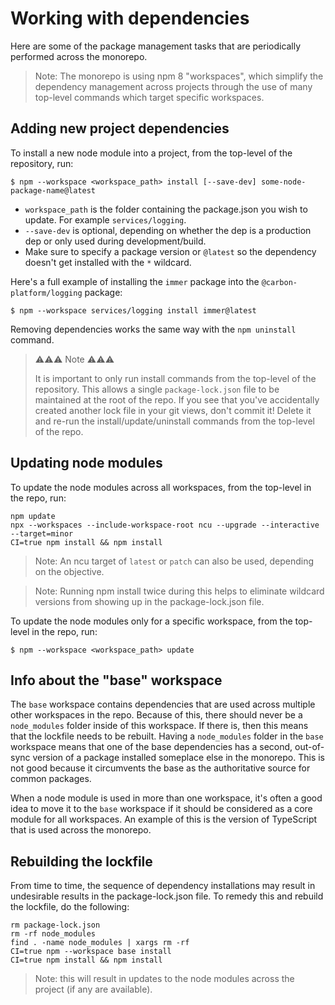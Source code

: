 # Working with dependencies

Here are some of the package management tasks that are periodically performed across the monorepo.

> Note: The monorepo is using npm 8 "workspaces", which simplify the dependency management across
> projects through the use of many top-level commands which target specific workspaces.

## Adding new project dependencies

To install a new node module into a project, from the top-level of the repository, run:

```
$ npm --workspace <workspace_path> install [--save-dev] some-node-package-name@latest
```

- `workspace_path` is the folder containing the package.json you wish to update. For example
  `services/logging`.
- `--save-dev` is optional, depending on whether the dep is a production dep or only used during
  development/build.
- Make sure to specify a package version or `@latest` so the dependency doesn't get installed with
  the `*` wildcard.

Here's a full example of installing the `immer` package into the `@carbon-platform/logging` package:

```
$ npm --workspace services/logging install immer@latest
```

Removing dependencies works the same way with the `npm uninstall` command.

> ⚠️⚠️⚠️ Note ⚠️⚠️⚠️
>
> It is important to only run install commands from the top-level of the repository. This allows a
> single `package-lock.json` file to be maintained at the root of the repo. If you see that you've
> accidentally created another lock file in your git views, don't commit it! Delete it and re-run
> the install/update/uninstall commands from the top-level of the repo.

## Updating node modules

To update the node modules across all workspaces, from the top-level in the repo, run:

```
npm update
npx --workspaces --include-workspace-root ncu --upgrade --interactive --target=minor
CI=true npm install && npm install
```

> Note: An ncu target of `latest` or `patch` can also be used, depending on the objective.

> Note: Running npm install twice during this helps to eliminate wildcard versions from showing up
> in the package-lock.json file.

To update the node modules only for a specific workspace, from the top-level in the repo, run:

```
$ npm --workspace <workspace_path> update
```

## Info about the "base" workspace

The `base` workspace contains dependencies that are used across multiple other workspaces in the
repo. Because of this, there should never be a `node_modules` folder inside of this workspace. If
there is, then this means that the lockfile needs to be rebuilt. Having a `node_modules` folder in
the `base` workspace means that one of the base dependencies has a second, out-of-sync version of a
package installed someplace else in the monorepo. This is not good because it circumvents the base
as the authoritative source for common packages.

When a node module is used in more than one workspace, it's often a good idea to move it to the
`base` workspace if it should be considered as a core module for all workspaces. An example of this
is the version of TypeScript that is used across the monorepo.

## Rebuilding the lockfile

From time to time, the sequence of dependency installations may result in undesirable results in the
package-lock.json file. To remedy this and rebuild the lockfile, do the following:

```
rm package-lock.json
rm -rf node_modules
find . -name node_modules | xargs rm -rf
CI=true npm --workspace base install
CI=true npm install && npm install
```

> Note: this will result in updates to the node modules across the project (if any are available).
